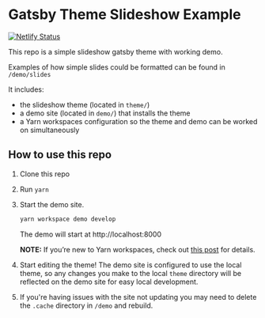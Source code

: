 # Gatsby Theme Slideshow Example
[![Netlify Status](https://api.netlify.com/api/v1/badges/0d134429-98dd-4127-8653-27242d321100/deploy-status)](https://app.netlify.com/sites/gatsby-theme-slideshow/deploys)

This repo is a simple slideshow gatsby theme with working demo.

Examples of how simple slides could be formatted can be found in `/demo/slides`

It includes:
- the slideshow theme (located in `theme/`)
- a demo site (located in `demo/`) that installs the theme
- a Yarn workspaces configuration so the theme and demo can be worked on simultaneously

## How to use this repo

1.  Clone this repo

2.  Run `yarn`

3.  Start the demo site.
    ```sh
    yarn workspace demo develop
    ```

    The demo will start at http://localhost:8000

    **NOTE:** If you’re new to Yarn workspaces, check out [this post](https://www.gatsbyjs.org/blog/2019-05-22-setting-up-yarn-workspaces-for-theme-development/) for details.

4.  Start editing the theme! The demo site is configured to use the local theme, so any changes you make to the local `theme` directory will be reflected on the demo site for easy local development.

5.  If you're having issues with the site not updating you may need to delete the `.cache` directory in `/demo` and rebuild.
